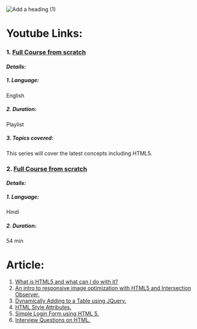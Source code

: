 ![Add a heading (1)](https://user-images.githubusercontent.com/68693240/138220403-3673a589-3384-4b7c-97e8-80b0688b769c.png)



# Youtube Links:
### 1. [Full Course from scratch](https://www.youtube.com/watch?v=dD2EISBDjWM&list=PLr6-GrHUlVf_ZNmuQSXdS197Oyr1L9sPB)
#### *Details:*
##### 1. Language: 
English
##### 2. Duration:
Playlist
##### 3. Topics covered:
This series will cover the latest concepts including HTML5.

### 2. [Full Course from scratch](https:https://youtu.be/DmRjKZJ4c7g)
#### *Details:*
##### 1. Language: 
Hindi
##### 2. Duration:
54 min

# Article:
1. [What is HTML5 and what can I do with it?](https://medium.com/adalab/what-is-html5-and-what-can-i-do-with-it-d6bc85eb8af9)
2. [An intro to responsive image optimization with HTML5 and Intersection Observer.](https://www.freecodecamp.org/news/an-intro-to-responsive-image-optimization-with-html5-and-intersection-observer-2a4fbe1473c1/)
3. [Dynamically Adding to a Table using JQuery.](https://medium.com/@yumnakhtar/dynamically-adding-to-a-table-aeb688311064)
4. [HTML Style Attributes.](https://technologydiving.medium.com/html-style-attributes-customize-your-content-in-your-style-d3cc3fe57383)
5. [Simple Login Form using HTML 5.](https://www.c-sharpcorner.com/UploadFile/cd3310/create-simple-login-form-using-html-5-tools/)
6. [Interview Questions on HTML.](https://www.c-sharpcorner.com/article/html-5-interview-questions/)

